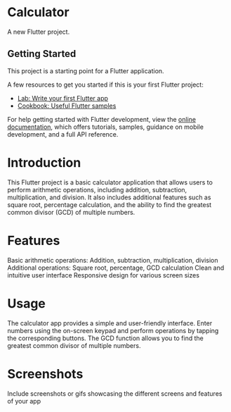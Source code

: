 # Calculator

A new Flutter project.

## Getting Started


This project is a starting point for a Flutter application.

A few resources to get you started if this is your first Flutter project:

- [Lab: Write your first Flutter app](https://docs.flutter.dev/get-started/codelab)
- [Cookbook: Useful Flutter samples](https://docs.flutter.dev/cookbook)

For help getting started with Flutter development, view the
[online documentation](https://docs.flutter.dev/), which offers tutorials,
samples, guidance on mobile development, and a full API reference.

# Introduction
This Flutter project is a basic calculator application that allows users to perform arithmetic operations, including addition, subtraction, multiplication, and division. It also includes additional features such as square root, percentage calculation, and the ability to find the greatest common divisor (GCD) of multiple numbers.

# Features
Basic arithmetic operations: Addition, subtraction, multiplication, division
Additional operations: Square root, percentage, GCD calculation
Clean and intuitive user interface
Responsive design for various screen sizes

# Usage
The calculator app provides a simple and user-friendly interface. Enter numbers using the on-screen keypad and perform operations by tapping the corresponding buttons. The GCD function allows you to find the greatest common divisor of multiple numbers.

# Screenshots
Include screenshots or gifs showcasing the different screens and features of your app
